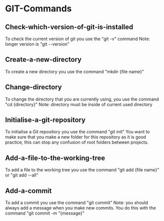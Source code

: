 # GIT-Commands

## Check-which-version-of-git-is-installed

To check the current version of git you use the
"git -v" command
Note: longer version is "git --version"


## Create-a-new-directory

To create a new directory you use the command
"mkdir {file name}"


## Change-directory

To change the directory that you are currently using, you use the command
"cd {directory}"
Note: directory must be inside of current used directory


## Initialise-a-git-repository

To initialise a Git repository you use the command
"git init"
You want to make sure that you make a new folder for this repository as it is good practice, this can stop any confusion of root folders between projects.


## Add-a-file-to-the-working-tree

To add a file to the working tree you use the command
"git add {file name}" or "git add --all"


## Add-a-commit

To add a commit you use the command
"git commit"
Note: you should always add a message when you make new commits. You do this with the command
"git commit -m "{message}"